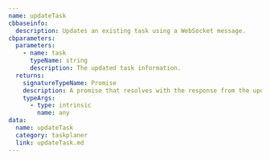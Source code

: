 ```yaml
---
name: updateTask
cbbaseinfo:
  description: Updates an existing task using a WebSocket message.
cbparameters:
  parameters:
    - name: task
      typeName: string
      description: The updated task information.
  returns:
    signatureTypeName: Promise
    description: A promise that resolves with the response from the update task event.
    typeArgs:
      - type: intrinsic
        name: any
data:
  name: updateTask
  category: taskplaner
  link: updateTask.md
---
```

<CBBaseInfo/> 
 <CBParameters/>